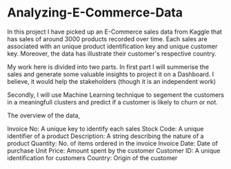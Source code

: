 # Analyzing-E-Commerce-Data

In this project I have picked up an E-Commerce sales data from Kaggle that has sales of around 3000 products recorded over time. Each sales are associated with an unique product identification key and unique customer key. Moreover, the data has illustrate their customer's respective country.

My work here is divided into two parts. In first part I will summerise the sales and generate some valuable insights to project it on a Dashboard. I believe, it would help the stakeholders (though it is an independent work)

Secondly, I will use Machine Learning technique to segement the customers in a meaningfull clusters and predict if a customer is likely to churn or not.

The overview of the data,

Invoice No: A unique key to identify each sales
Stock Code: A unique identifier of a product
Description: A string describing the nature of a product
Quantity: No. of items ordered in the invoice
Invoice Date: Date of purchase
Unit Price: Amount spent by the customer
Customer ID: A unique identification for customers
Country: Origin of the customer
